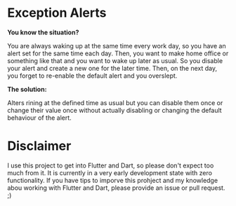 # Exception Alerts

**You know the situation?**

You are always waking up at the same time every work day, so you have an alert set for the same time each day. Then, you want to make home office or something like that and you want to wake up later as usual. So you disable your alert and create a new one for the later time. Then, on the next day, you forget to re-enable the default alert and you overslept.

**The solution:**

Alters rining at the defined time as usual but you can disable them once or change their value once without actually disabling or changing the default behaviour of the alert.

# Disclaimer

I use this project to get into Flutter and Dart, so please don't expect too much from it. It is currently in a very early development state with zero functionality. If you have tips to imporve this prohject and my knowledge abou working with Flutter and Dart, please provide an issue or pull request. ;)

